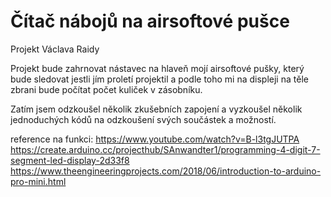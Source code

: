 # Čítač nábojů na airsoftové pušce
Projekt Václava Raidy

Projekt bude zahrnovat nástavec na hlaveň mojí airsoftové pušky, který bude sledovat jestli jím proletí projektil a podle toho mi na displeji na těle zbrani bude počítat počet kuliček v zásobníku.

Zatím jsem odzkoušel několik zkušebních zapojení a vyzkoušel několik jednoduchých kódů na odzkoušení svých součástek a možností. 

reference na funkci: https://www.youtube.com/watch?v=B-l3tgJUTPA                                                                
https://create.arduino.cc/projecthub/SAnwandter1/programming-4-digit-7-segment-led-display-2d33f8
https://www.theengineeringprojects.com/2018/06/introduction-to-arduino-pro-mini.html
